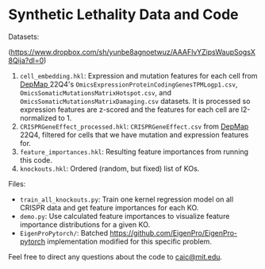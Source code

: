 # Synthetic Lethality Data and Code

Datasets:

(https://www.dropbox.com/sh/yunbe8agnoetwuz/AAAFIvYZipsWaupSogsX8Qija?dl=0)
1. `cell_embedding.hkl`: Expression and mutation features for each cell from [DepMap ](https://depmap.org/portal/download/all/) 22Q4's `OmicsExpressionProteinCodingGenesTPMLogp1.csv`, `OmicsSomaticMutationsMatrixHotspot.csv`, and `OmicsSomaticMutationsMatrixDamaging.csv` datasets. It is processed so expression features are z-scored and the features for each cell are l2-normalized to 1.
2. `CRISPRGeneEffect_processed.hkl`: `CRISPRGeneEffect.csv` from [DepMap ](https://depmap.org/portal/download/all/) 22Q4, filtered for cells that we have mutation and expression features for.
3. `feature_importances.hkl`: Resulting feature importances from running this code.
4. `knockouts.hkl`: Ordered (random, but fixed) list of KOs.

Files:
- `train_all_knockouts.py`: Train one kernel regression model on all CRISPR data and get feature importances for each KO.
- `demo.py`: Use calculated feature importances to visualize feature importance distributions for a given KO.
- `EigenProPytorch/`: Batched https://github.com/EigenPro/EigenPro-pytorch implementation modified for this specific problem.

Feel free to direct any questions about the code to caic@mit.edu. 
